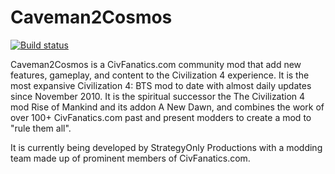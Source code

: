 # Caveman2Cosmos

[![Build status](https://ci.appveyor.com/api/projects/status/03bdn0dlmy85k4oj?svg=true)](https://ci.appveyor.com/project/Caveman2Cosmos/caveman2cosmos)

Caveman2Cosmos is a CivFanatics.com community mod that add new features, gameplay, and content to the Civilization 4 experience.
It is the most expansive Civilization 4: BTS mod to date with almost daily updates since November 2010.
It is the spiritual successor the The Civilization 4 mod Rise of Mankind and its addon A New Dawn, and combines the work of over 100+ CivFanatics.com
past and present modders to create a mod to "rule them all". 

It is currently being developed by StrategyOnly Productions with a modding team made up of prominent members of CivFanatics.com.

